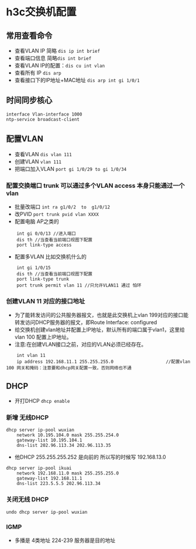 # h3c交换机配置
## 常用查看命令
- 查看VLAN IP 简略 `dis ip int brief`   
- 查看端口信息 简略`dis int brief`
- 查看VLAN IP的配置：`dis cu int vlan`
- 查看所有 IP `dis arp`
- 查看接口下的IP地址+MAC地址 `dis arp int gi 1/0/1`

## 时间同步核心
```
interface Vlan-interface 1000
ntp-service broadcast-client
```
## 配置VLAN
- 查看VLAN `dis vlan 111` 
- 创建VLAN  `vlan 111`
- 把端口加入VLAN  `port gi 1/0/29 to gi 1/0/34`
### 配置交换端口 trunk 可以通过多个VLAN  access 本身只能通过一个vlan
- 批量改端口 `int ra g1/0/2  to  g1/0/12`
- 改PVID `port trunk pvid vlan XXXX`
- 配置电脑 AP之类的
``` 
    int gi 0/0/13 //进入端口 
    dis th //当查看当前端口视图下配置
    port link-type access
```
- 配置多VLAN 比如交换机什么的
```
    int gi 1/0/15
    dis th //当查看当前端口视图下配置
    port link-type trunk
    port trunk permit vlan 11 //只允许VLAN11 通过 怕环
```
### 创建VLAN 11 对应的接口地址
- 为了能转发访问的公共服务器报文，也就是此交换机上vlan 199对应的接口能转发访问DHCP服务器的报文，即Route Interface: configured 
- 给交换机创建vlan地址并配置上IP地址，默认所有的端口属于vlan1，这里给vlan 100 配置上IP地址。
- 注意:在创建VLAN接口之前，对应的VLAN必须已经存在。
```
    int vlan 11
    ip address 192.168.11.1 255.255.255.0                    //配置vlan 100 网关和掩码：注意要和dhcp网关配置一致，否则网络也不通
```
## DHCP
- 开打DHCP `dhcp enable`

### 新增 无线DHCP
```
dhcp server ip-pool wuxian
    network 10.195.104.0 mask 255.255.254.0
    gateway-list 10.195.104.1
    dns-list 202.96.113.34 202.96.113.35
```
- 他DHCP 255.255.255.252 是向前的 所以写的时候写 192.168.13.0
```
dhcp server ip-pool ikuai
    network 192.168.11.0 mask 255.255.255.0
    gateway-list 192.168.11.1
    dns-list 223.5.5.5 202.96.113.34
```

### 关闭无线 DHCP 
`undo dhcp server ip-pool wuxian`

### IGMP
- 多播是 4类地址 224-239 服务器是目的地址